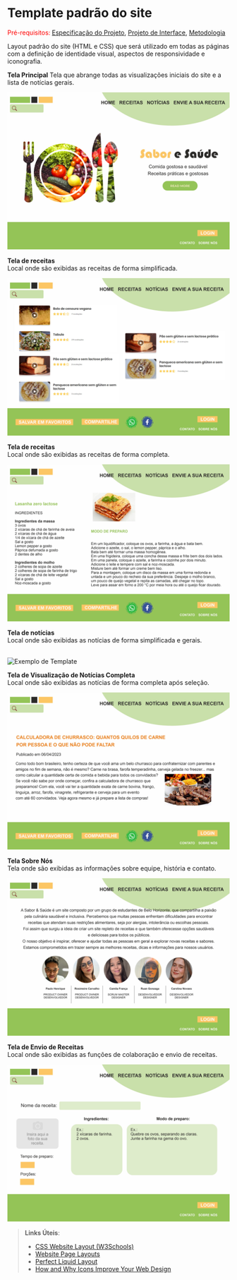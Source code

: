 # Template padrão do site

<span style="color:red">Pré-requisitos: <a href="2-Especificação do Projeto.md"> Especificação do Projeto</a></span>, <a href="3-Projeto de Interface.md"> Projeto de Interface</a>, <a href="4-Metodologia.md"> Metodologia</a>

Layout padrão do site (HTML e CSS) que será utilizado em todas as páginas com a definição de identidade visual, aspectos de responsividade e iconografia.

<b>Tela Principal</b>
Tela que abrange todas as visualizações iniciais do site e a lista de notícias gerais.

![Exemplo de Template](Templates/home.jpg)

<b>Tela de receitas</b>
<br>Local onde são exibidas as receitas de forma simplificada.

![Exemplo de Template](Templates/Receitas%2001.jpg)

<b>Tela de receitas</b>
<br>Local onde são exibidas as receitas de forma completa.

![Exemplo de Template](Templates/receitas%2002.jpg)

<b>Tela de notícias </b>
<br>Local onde são exibidas as notícias de forma simplificada e gerais.

<br>![Exemplo de Template](Templates/notícias%2001.jpg)

<b>Tela de Visualização de Notícias Completa </b>
<br>Local onde são exibidas as notícias de forma completa após seleção.

![Exemplo de Template](Templates/noticias%2002.jpg)

<b>Tela Sobre Nós</b>
<br>Tela onde são exibidas as informações sobre equipe, história e contato.

![Exemplo de Template](Templates/sobre%20nos.jpg)

<b>Tela de Envio de Receitas</b>
<br>Local onde são exibidas as funções de colaboração e envio de receitas.

![Exemplo de Template](Templates/envie.jpg)

> **Links Úteis**:
>
> - [CSS Website Layout (W3Schools)](https://www.w3schools.com/css/css_website_layout.asp)
> - [Website Page Layouts](http://www.cellbiol.com/bioinformatics_web_development/chapter-3-your-first-web-page-learning-html-and-css/website-page-layouts/)
> - [Perfect Liquid Layout](https://matthewjamestaylor.com/perfect-liquid-layouts)
> - [How and Why Icons Improve Your Web Design](https://usabilla.com/blog/how-and-why-icons-improve-you-web-design/)